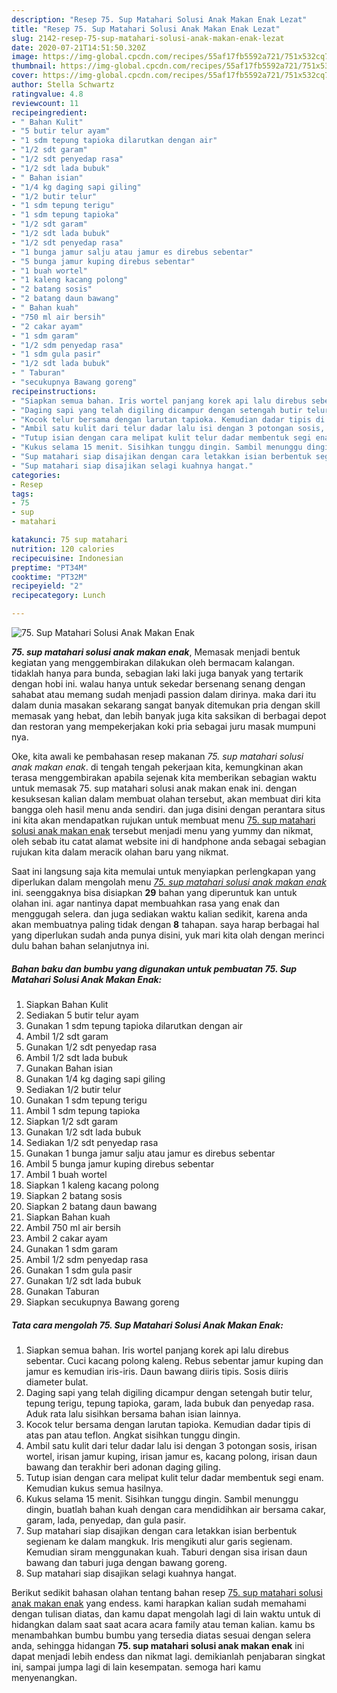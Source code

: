 ```yaml
---
description: "Resep 75. Sup Matahari Solusi Anak Makan Enak Lezat"
title: "Resep 75. Sup Matahari Solusi Anak Makan Enak Lezat"
slug: 2142-resep-75-sup-matahari-solusi-anak-makan-enak-lezat
date: 2020-07-21T14:51:50.320Z
image: https://img-global.cpcdn.com/recipes/55af17fb5592a721/751x532cq70/75-sup-matahari-solusi-anak-makan-enak-foto-resep-utama.jpg
thumbnail: https://img-global.cpcdn.com/recipes/55af17fb5592a721/751x532cq70/75-sup-matahari-solusi-anak-makan-enak-foto-resep-utama.jpg
cover: https://img-global.cpcdn.com/recipes/55af17fb5592a721/751x532cq70/75-sup-matahari-solusi-anak-makan-enak-foto-resep-utama.jpg
author: Stella Schwartz
ratingvalue: 4.8
reviewcount: 11
recipeingredient:
- " Bahan Kulit"
- "5 butir telur ayam"
- "1 sdm tepung tapioka dilarutkan dengan air"
- "1/2 sdt garam"
- "1/2 sdt penyedap rasa"
- "1/2 sdt lada bubuk"
- " Bahan isian"
- "1/4 kg daging sapi giling"
- "1/2 butir telur"
- "1 sdm tepung terigu"
- "1 sdm tepung tapioka"
- "1/2 sdt garam"
- "1/2 sdt lada bubuk"
- "1/2 sdt penyedap rasa"
- "1 bunga jamur salju atau jamur es direbus sebentar"
- "5 bunga jamur kuping direbus sebentar"
- "1 buah wortel"
- "1 kaleng kacang polong"
- "2 batang sosis"
- "2 batang daun bawang"
- " Bahan kuah"
- "750 ml air bersih"
- "2 cakar ayam"
- "1 sdm garam"
- "1/2 sdm penyedap rasa"
- "1 sdm gula pasir"
- "1/2 sdt lada bubuk"
- " Taburan"
- "secukupnya Bawang goreng"
recipeinstructions:
- "Siapkan semua bahan. Iris wortel panjang korek api lalu direbus sebentar. Cuci kacang polong kaleng. Rebus sebentar jamur kuping dan jamur es kemudian iris-iris. Daun bawang diiris tipis. Sosis diiris diameter bulat."
- "Daging sapi yang telah digiling dicampur dengan setengah butir telur, tepung terigu, tepung tapioka, garam, lada bubuk dan penyedap rasa. Aduk rata lalu sisihkan bersama bahan isian lainnya."
- "Kocok telur bersama dengan larutan tapioka. Kemudian dadar tipis di atas pan atau teflon. Angkat sisihkan tunggu dingin."
- "Ambil satu kulit dari telur dadar lalu isi dengan 3 potongan sosis, irisan wortel, irisan jamur kuping, irisan jamur es, kacang polong, irisan daun bawang dan terakhir beri adonan daging giling."
- "Tutup isian dengan cara melipat kulit telur dadar membentuk segi enam. Kemudian kukus semua hasilnya."
- "Kukus selama 15 menit. Sisihkan tunggu dingin. Sambil menunggu dingin, buatlah bahan kuah dengan cara mendidihkan air bersama cakar, garam, lada, penyedap, dan gula pasir."
- "Sup matahari siap disajikan dengan cara letakkan isian berbentuk segienam ke dalam mangkuk. Iris mengikuti alur garis segienam. Kemudian siram menggunakan kuah. Taburi dengan sisa irisan daun bawang dan taburi juga dengan bawang goreng."
- "Sup matahari siap disajikan selagi kuahnya hangat."
categories:
- Resep
tags:
- 75
- sup
- matahari

katakunci: 75 sup matahari 
nutrition: 120 calories
recipecuisine: Indonesian
preptime: "PT34M"
cooktime: "PT32M"
recipeyield: "2"
recipecategory: Lunch

---
```



![75. Sup Matahari Solusi Anak Makan Enak](https://img-global.cpcdn.com/recipes/55af17fb5592a721/751x532cq70/75-sup-matahari-solusi-anak-makan-enak-foto-resep-utama.jpg)

<b><i>75. sup matahari solusi anak makan enak</i></b>, Memasak menjadi bentuk kegiatan yang menggembirakan dilakukan oleh bermacam kalangan. tidaklah hanya para bunda, sebagian laki laki juga banyak yang tertarik dengan hobi ini. walau hanya untuk sekedar bersenang senang dengan sahabat atau memang sudah menjadi passion dalam dirinya. maka dari itu dalam dunia masakan sekarang sangat banyak ditemukan pria dengan skill memasak yang hebat, dan lebih banyak juga kita saksikan di berbagai depot dan restoran yang mempekerjakan koki pria sebagai juru masak mumpuni nya.



Oke, kita awali ke pembahasan resep makanan <i>75. sup matahari solusi anak makan enak</i>. di tengah tengah pekerjaan kita, kemungkinan akan terasa menggembirakan apabila sejenak kita memberikan sebagian waktu untuk memasak 75. sup matahari solusi anak makan enak ini. dengan kesuksesan kalian dalam membuat olahan tersebut, akan membuat diri kita bangga oleh hasil menu anda sendiri. dan juga disini dengan perantara situs ini kita akan mendapatkan rujukan untuk membuat menu <u>75. sup matahari solusi anak makan enak</u> tersebut menjadi menu yang yummy dan nikmat, oleh sebab itu catat alamat website ini di handphone anda sebagai sebagian rujukan kita dalam meracik olahan baru yang nikmat.


Saat ini langsung saja kita memulai untuk menyiapkan perlengkapan yang diperlukan dalam mengolah menu <u><i>75. sup matahari solusi anak makan enak</i></u> ini. seenggaknya bisa disiapkan <b>29</b> bahan yang diperuntuk kan untuk olahan ini. agar nantinya dapat membuahkan rasa yang enak dan menggugah selera. dan juga sediakan waktu kalian sedikit, karena anda akan membuatnya paling tidak dengan <b>8</b> tahapan. saya harap berbagai hal yang diperlukan sudah anda punya disini, yuk mari kita olah dengan merinci dulu bahan bahan selanjutnya ini.

<!--inarticleads1-->

##### Bahan baku dan bumbu yang digunakan untuk pembuatan 75. Sup Matahari Solusi Anak Makan Enak:

1. Siapkan  Bahan Kulit
1. Sediakan 5 butir telur ayam
1. Gunakan 1 sdm tepung tapioka dilarutkan dengan air
1. Ambil 1/2 sdt garam
1. Gunakan 1/2 sdt penyedap rasa
1. Ambil 1/2 sdt lada bubuk
1. Gunakan  Bahan isian
1. Gunakan 1/4 kg daging sapi giling
1. Sediakan 1/2 butir telur
1. Gunakan 1 sdm tepung terigu
1. Ambil 1 sdm tepung tapioka
1. Siapkan 1/2 sdt garam
1. Gunakan 1/2 sdt lada bubuk
1. Sediakan 1/2 sdt penyedap rasa
1. Gunakan 1 bunga jamur salju atau jamur es direbus sebentar
1. Ambil 5 bunga jamur kuping direbus sebentar
1. Ambil 1 buah wortel
1. Siapkan 1 kaleng kacang polong
1. Siapkan 2 batang sosis
1. Siapkan 2 batang daun bawang
1. Siapkan  Bahan kuah
1. Ambil 750 ml air bersih
1. Ambil 2 cakar ayam
1. Gunakan 1 sdm garam
1. Ambil 1/2 sdm penyedap rasa
1. Gunakan 1 sdm gula pasir
1. Gunakan 1/2 sdt lada bubuk
1. Gunakan  Taburan
1. Siapkan secukupnya Bawang goreng




<!--inarticleads2-->

##### Tata cara mengolah 75. Sup Matahari Solusi Anak Makan Enak:

1. Siapkan semua bahan. Iris wortel panjang korek api lalu direbus sebentar. Cuci kacang polong kaleng. Rebus sebentar jamur kuping dan jamur es kemudian iris-iris. Daun bawang diiris tipis. Sosis diiris diameter bulat.
1. Daging sapi yang telah digiling dicampur dengan setengah butir telur, tepung terigu, tepung tapioka, garam, lada bubuk dan penyedap rasa. Aduk rata lalu sisihkan bersama bahan isian lainnya.
1. Kocok telur bersama dengan larutan tapioka. Kemudian dadar tipis di atas pan atau teflon. Angkat sisihkan tunggu dingin.
1. Ambil satu kulit dari telur dadar lalu isi dengan 3 potongan sosis, irisan wortel, irisan jamur kuping, irisan jamur es, kacang polong, irisan daun bawang dan terakhir beri adonan daging giling.
1. Tutup isian dengan cara melipat kulit telur dadar membentuk segi enam. Kemudian kukus semua hasilnya.
1. Kukus selama 15 menit. Sisihkan tunggu dingin. Sambil menunggu dingin, buatlah bahan kuah dengan cara mendidihkan air bersama cakar, garam, lada, penyedap, dan gula pasir.
1. Sup matahari siap disajikan dengan cara letakkan isian berbentuk segienam ke dalam mangkuk. Iris mengikuti alur garis segienam. Kemudian siram menggunakan kuah. Taburi dengan sisa irisan daun bawang dan taburi juga dengan bawang goreng.
1. Sup matahari siap disajikan selagi kuahnya hangat.




Berikut sedikit bahasan olahan tentang bahan resep <u>75. sup matahari solusi anak makan enak</u> yang endess. kami harapkan kalian sudah memahami dengan tulisan diatas, dan kamu dapat mengolah lagi di lain waktu untuk di hidangkan dalam saat saat acara acara family atau teman kalian. kamu bs menambahkan bumbu bumbu yang tersedia diatas sesuai dengan selera anda, sehingga hidangan <b>75. sup matahari solusi anak makan enak</b> ini dapat menjadi lebih endess dan nikmat lagi. demikianlah penjabaran singkat ini, sampai jumpa lagi di lain kesempatan. semoga hari kamu menyenangkan.
